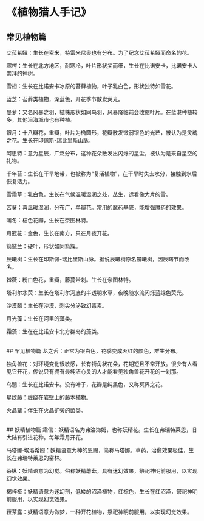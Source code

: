 # 《植物猎人手记》
## 常见植物篇
艾菈希娅：生长在索米，特雷米尼奥也有分布。为了纪念艾菈希娅而命名的花。

寒梣：生长在北方地区，耐寒冷，叶片形状尖而细，生长在比诺安卡，比诺安卡人崇拜的神树。

雪翅：生长在比诺安卡冰原的苔藓植物，叶子乳白色，形状独特如雪花。

蓝芝：苔藓类植物，深蓝色，开花季节散发荧光。

曼萝：又名风暴之羽，植株形状如同鸟羽，风暴降临前会收缩叶片。在蓝港种植较多，其他沿海城市也有种植。

银月：十八瓣花，重瓣，叶片为椭圆形，花瓣散发微弱银色的光芒，被认为是灵魂之花。生长在印佩斯-瑞比里斯山脉。

阿思特：意为星辰，广泛分布，这种花朵散发出闪烁的星尘，被认为是来自星空的礼物。

千年苔：生长在干旱地带，也被称为“复活植物”，在干旱时失去水分，接触到水后恢复活力。

雪霜草：乳白色，生长在气候温暖湿润之处，丛生，远看像大片的雪。

苦葵：喜温暖湿润，分布广，单瓣花。常用的魔药基底，能增强魔药的效果。

蒲冬：桔色花瓣，生长在奈图林特。

月冠花：金色，生长在南方，只在月夜开花。

箭镞兰：硬叶，形状如同箭簇。

辰曦树：生长在印斯佩-瑞比里斯山脉。据说辰曦树原名晨曦树，因辰曙节而改名。

棘薇：粉白色花，重瓣，藤蔓带刺。生长在奈图林特。

塔利尔水荧：生长在塔利尔河底的半透明水草，夜晚随水流闪烁蓝绿色荧光。

沙漠棘：生长在沙漠，刺尖分泌致幻毒素。

月光藻：生长在河里的藻类。

霜藻：生在在比诺安卡北方群岛的藻类。

<br>
## 罕见植物篇
龙之舌：正常为银白色，花季变成火红的颜色，群生分布。

独角兽花：对环境变化很敏感，长有犄角状花朵，花期短且不常开放。很少有人看见它开花，传说只有拥有最纯洁心灵的人才能看见独角兽花开花的一刹那。

乌魉：生长在比诺安卡。没有叶子，花瓣是纯黑色，又称冥界之花。

星纹藤：缠绕在岩壁上的藤本植物。

火晶蕈：伴生在火晶矿旁的菌类。

<br>
## 妖精植物篇
霜信：妖精语名为弗洛海姆，也称妖精花。生长在弗瑞特莱恩，旧大陆有引进花种。每年霜月开花。

马塔娜·埃洛希姆：妖精语意为神的恩赐，简称马塔娜。草药，治愈效果极佳，生长在弗瑞特莱恩的密林。

茶枞：妖精语意为幻觉。俗称妖精蘑菇，具有迷幻效果，祭祀神明前服用，以实现幻觉效果。

褐梓桠：妖精语意为迷幻剂，低矮的沼泽植物，红棕色，生长在红沼泽，祭祀神明前服用，以实现幻觉效果。

菈茶露：妖精语意为做梦，一种开花植物，祭祀神明前服用，以实现幻觉效果。
